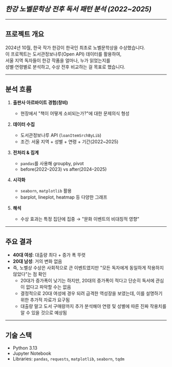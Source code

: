## *한강 노벨문학상 전후 독서 패턴 분석 (2022~2025)*  

---

## 프로젝트 개요
2024년 10월, 한국 작가 한강이 한국인 최초로 노벨문학상을 수상했습니다.  
이 프로젝트는 도서관정보나루(Open API) 데이터를 활용하여,  
서울 지역 독자들이 한강 작품을 얼마나, 누가 읽었는지를  
성별·연령별로 분석하고, 수상 전후 비교하는 걸 목표로 했습니다.  

---

## 분석 흐름
1. **출판사 아르바이트 경험(창비)**  
   - 현장에서 "책이 어떻게 소비되는가?"에 대한 문제의식 형성  

2. **데이터 수집**  
   - 도서관정보나루 API (`loanItemSrchByLib`)  
   - 조건: 서울 지역 + 성별 + 연령 + 기간(2022~2025)  

3. **전처리 & 집계**  
   - `pandas`를 사용해 groupby, pivot  
   - before(2022–2023) vs after(2024–2025)  

4. **시각화**  
   - `seaborn`, `matplotlib` 활용  
   - barplot, lineplot, heatmap 등 다양한 그래프  

5. **해석**  
   - 수상 효과는 특정 집단에 집중 → "문화 이벤트의 비대칭적 영향"  

---

## 주요 결과
- **40대 여성**: 대출량 최다 + 증가 폭 뚜렷  
- **20대 남성**: 거의 변화 없음  
- 즉, 노벨상 수상은 사회적으로 큰 이벤트였지만 "모든 독자에게 동일하게 작용하지 않았다"는 점 확인  
  + 20대가 증가폭이 낮기는 하지만, 20대의 증가폭이 적다고 단순히 독서에 관심이 없다고 파악할 수는 없음
  + 결정적으로 20대 여성에 경우 되려 급격한 역성장을 보였는데, 이를 설명하기 위한 추가적 자료가 요구됨  
  + 대출량 말고 도서 구매량까지 추가 분석해야 연령 및 성별에 따른 진짜 작용치를 알 수 있을 것으로 예상됨  

---

## 기술 스택
- Python 3.13  
- Jupyter Notebook  
- Libraries: `pandas`, `requests`, `matplotlib`, `seaborn`, `tqdm`  
